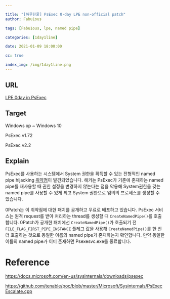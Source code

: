 ```yaml
---

title: "[하루한줄] PsExec 0-day LPE non-official patch"
author: Fabu1ous

tags: [Fabu1ous, lpe, named pipe]

categories: [1day1line]

date: 2021-01-09 18:00:00

cc: true

index_img: /img/1day1line.png
---
```




## URL

[LPE 0day in PsExec](https://blog.0patch.com/2021/01/local-privilege-escalation-0day-in.html)



## Target

Windows xp ~ Windows 10

PsExec v1.72

PsExec v2.2



## Explain

PsExec를 사용하는 시스템에서 System 권한을 획득할 수 있는 전형적인 named pipe hijacking [취약점](https://hackyboiz.github.io/2020/12/10/idioth/2020-12-10/)이 발견되었습니다. 해커는 PsExec가 기존에 존재하는 named pipe를 재사용할 때 권한 설정을 변경하지 않는다는 점을 악용해 System권한을 갖는 named pipe를 사용할 수 있게 되고 System 권한으로 임의의 프로세스를 생성할 수 있습니다.

0Patch는 이 취약점에 대한 패치를 공개하고 무료로 배포하고 있습니다. PsExec 서비스는 원격 request를 받아 처리하는 thread를 생성할 때 `CreateNamedPipe()`를 호출합니다. 0Patch가 공개한 패치에선 `CreateNamedPipe()`가 호출되기 전 `FILE_FLAG_FIRST_PIPE_INSTANCE` 플레그 값을 사용해 `CreateNamedPipe()`를 한 번 더 호출하는 것으로 동일한 이름의 named pipe가 존재하는지 확인합니다. 만약 동일한 이름의 named pipe가 이미 존재하면 Psexesvc.exe를 종료합니다.



# Reference

https://docs.microsoft.com/en-us/sysinternals/downloads/psexec

https://github.com/tenable/poc/blob/master/Microsoft/Sysinternals/PsExecEscalate.cpp